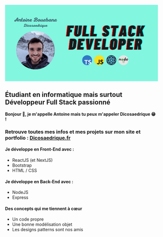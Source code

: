 [![Mon Portfolio](https://github.com/Dicosaedrique/Dicosaedrique/blob/main/readme_header.png?raw=true "Clique pour aller sur mon site")](https://dicosaedrique.fr)

## Étudiant en informatique mais surtout Développeur Full Stack passionné

**Bonjour 👋, je m'appelle Antoine mais tu peux m'appeler Dicosaedrique 😁 !**

### Retrouve toutes mes infos et mes projets sur mon site et portfolio : [Dicosaedrique.fr](https://dicosaedrique.fr)

#### Je développe en Front-End avec :
- ReactJS (et NextJS)
- Bootstrap
- HTML / CSS
#### Je développe en Back-End avec :
- NodeJS
- Express
#### Des concepts qui me tiennent à cœur
- Un code propre
- Une bonne modélisation objet
- Les designs patterns sont nos amis